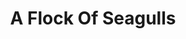 ---
title: "A Flock Of Seagulls"
summary: "New Wave group started by Mike Score and his brother Ali in Liverpool, UK. Initially active between 1979 and 1985, they reunited in 2003 for a one-off performance on the \"VH1 Series, Bands Reunited\", and reformed again in September 2004 for a small number of live shows in the United States, but broke up immediately afterward. In 2018, the members of the original lineup came together to record an album with the Prague Philharmonic Orchestra entitled Ascension. In 2021, the original lineup once again reunited temporarily to record another album with the Prague Philharmonic Orchestra entitled String Theory. Members: Chris Chryssaphis , Gary Steadnin , , Albert Cruz , Robbie 'Sinn' Hanson"
image: "a-flock-of-seagulls.jpg"
apple_music_artist_url: "https://music.apple.com/gb/artist/a-flock-of-seagulls/2323031"
---